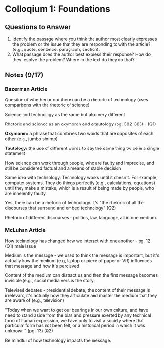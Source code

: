 # Colloqium 1: Foundations

## Questions to Answer
1. Identify the passage where you think the author most clearly expresses the problem or the issue that they are responding to with the article? (e.g., quote, sentence, paragraph, section).
2. What passage does the author best express their response? How do they resolve the problem? Where in the text do they do that?

## Notes (9/17)

### Bazerman Article
Question of whether or not there can be a rhetoric of technology (uses comparisons with the rhetoric of science)

Science and technology as the same but also very different

Rhetoric and science as an oxymoron and a tautology (pg. 382-383) - (Q1)

**Oxymoron:** a phrase that combines two words that are opposites of each other (e.g., jumbo shrimp)

**Tautology:** the use of different words to say the same thing twice in a single statement

How science can work through people, who are faulty and imprecise, and still be considered factual and a means of stable decision

Same idea with technology. Technology works until it doesn't. For example, computer systems. They do things perfectly (e.g., calculations, equations) until they make a mistake, which is a result of being made by people, who are inherently faulty

Yes, there can be a rhetoric of technology. It's "the rhetoric of all the discourses that surround and embed technology" (Q2)

Rhetoric of different discourses - politics, law, language, all in one medium.

### McLuhan Article

How technology has changed how we interact with one another - pg. 12 (Q1) main issue

Medium is the message - we used to think the message is important, but it's actually how the medium (e.g, laptop or piece of paper or VR) influences that message and how it's percieved

Content of the medium can distract us and then the first message becomes invisible (e.g., social media versus the story)

Televised debates - presidential debate, the content of their message is irrelevant, it's actually how they articulate and master the medium that they are aware of (e.g., television)

"Today when we want to get our bearings in our own culture, and have need to stand aside from the bias and pressure exerted by any technical form of human expression, we have only to visit a society where that particular form has not been felt, or a historical period in which it was unknown." (pg. 13) (Q2)

Be mindful of how technology impacts the message. 

